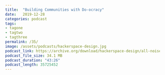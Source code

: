 ```yaml
---
title:  "Building Communities with Do-ocracy"
date:   2019-12-28
categories: podcast
tags:
- tagone
- tagtwo
- tagthree
permalink: /35/
image: /assets/podcasts/hackerspace-design.jpg
podcast_link: https://archive.org/download/hackerspace-design/all-noise-gate-louder.mp3
podcast_file_size: 34.1 MB
podcast_duration: "43:26"
podcast_length: 35725452
---
```

